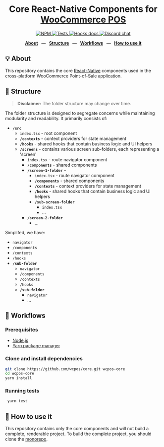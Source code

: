 <div align="center">
  <h1>Core React-Native Components for <a href="https://wcpos.com">WooCommerce POS</a></h1>
  <p>
    <a href="https://badge.fury.io/js/@wcpos%2Fcore">
      <img src="https://badge.fury.io/js/@wcpos%2Fcore.svg" alt="NPM">
    </a>
    <a href="https://github.com/wcpos/core/actions/workflows/test.yml">
      <img src="https://github.com/wcpos/core/actions/workflows/test.yml/badge.svg" alt="Tests" />
    </a>
    <a href="https://github.com/wcpos/core/actions/workflows/codeql-analysis.yml">
      <img src="https://github.com/wcpos/core/actions/workflows/codeql-analysis.yml/badge.svg" alt="Hooks docs" />
    </a>
    <a href="https://wcpos.com/discord">
      <img src="https://img.shields.io/discord/711884517081612298?color=%237289DA&label=WCPOS&logo=discord&logoColor=white" alt="Discord chat" />
    </a>
  </p>
  <p>
    <a href="https://github.com/wcpos/woocommerce-pos#-structure"><b>About</b></a>
    &ensp;&mdash;&ensp;
    <a href="https://github.com/wcpos/woocommerce-pos#-structure"><b>Structure</b></a>
    &ensp;&mdash;&ensp;
    <a href="https://github.com/wcpos/woocommerce-pos#-workflows"><b>Workflows</b></a>
    &ensp;&mdash;&ensp;
    <a href="https://github.com/wcpos/woocommerce-pos#-how-to-use-it"><b>How to use it</b></a>
  </p>
</div>

## 💡 About

This repository contains the core [React-Native](https://reactnative.dev/) components used in the cross-platform WooCommerce Point-of-Sale application.

## 📁 Structure

> **Disclaimer:** The folder structure may change over time.

The folder structure is designed to segregate concerns while maintaining modularity and readability. It primarily consists of:

- **`/src`**
  - `index.tsx` - root component
  - **`/contexts`** - context providers for state management
  - **`/hooks`** - shared hooks that contain business logic and UI helpers
  - **`/screens`** - contains various screen sub-folders, each representing a 'screen'
    - `index.tsx` - route navigator component
    - **`/components`** - shared components
    - **`/screen-1-folder`** - 
      - `index.tsx` - route navigator component
      - **`/components`** - shared components
      - **`/contexts`** - context providers for state management
      - **`/hooks`** - shared hooks that contain business logic and UI helpers
      - **`/sub-screen-folder`**
        - `index.tsx`
        - ...
    - **`/screen-2-folder`**
      - ...

Simplifed, we have:

- `navigator`
- `/components`
- `/contexts`
- `/hooks`
- **`/sub-folder`**
  - `navigator`
  - `/components`
  - `/contexts`
  - `/hooks`
  - **`/sub-folder`**
    - `navigator`
    - ...


## 👷 Workflows

### Prerequisites
- [Node.js](https://nodejs.org/)
- [Yarn package manager](https://yarnpkg.com/getting-started/install)

### Clone and install dependencies

```sh
git clone https://github.com/wcpos/core.git wcpos-core
cd wcpos-core
yarn install
```

### Running tests

```sh
 yarn test
```

## 🚀 How to use it

This repository contains only the core components and will not build a complete, renderable project. To build the complete project, you should clone the [monorepo](https://github.com/wcpos/monorepo).

